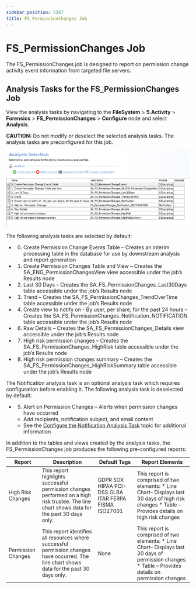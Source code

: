 ```yaml
---
sidebar_position: 5267
title: FS_PermissionChanges Job
---
```


# FS\_PermissionChanges Job

The FS\_PermissionChanges job is designed to report on permission change activity event information from targeted file servers.

## Analysis Tasks for the FS\_PermissionChanges Job

View the analysis tasks by navigating to the **FileSystem** > **5.Activity** > **Forensics** > **FS\_PermissionChanges** > **Configure** node and select **Analysis**.

**CAUTION:** Do not modify or deselect the selected analysis tasks. The analysis tasks are preconfigured for this job.

![Analysis Tasks for the FS_PermissionChanges Job](../../../../../../../../static/images/AccessAnalyzer_12.0/Content/Resources/Images/EnterpriseAuditor/Solutions/FileSystem/Activity/Forensics/PermissionChangesAnalysis.png "Analysis Tasks for the FS_PermissionChanges Job")

The following analysis tasks are selected by default:

* 0. Create Permission Change Events Table – Creates an interim processing table in the database for use by downstream analysis and report generation
* 1. Create Permission Changes Table and View – Creates the SA\_ENG\_PermissionChangesView view accessible under the job’s Results node
* 2. Last 30 Days – Creates the SA\_FS\_PermissionChanges\_Last30Days table accessible under the job’s Results node
* 3. Trend – Creates the SA\_FS\_PermissionChanges\_TrendOverTime table accessible under the job’s Results node
* 4. Create view to notify on - By user, per share, for the past 24 hours – Creates the SA\_FS\_PermissionChanges\_Notification\_NOTIFICATION table accessible under the job’s Results node
* 6. Raw Details – Creates the SA\_FS\_PermissionChanges\_Details view accessible under the job’s Results node
* 7. High risk permission changes – Creates the SA\_FS\_PermissionChanges\_HighRisk table accessible under the job’s Results node
* 8. High risk permission changes summary – Creates the SA\_FS\_PermissionChanges\_HighRiskSummary table accessible under the job’s Results node

The Notification analysis task is an optional analysis task which requires configuration before enabling it. The following analysis task is deselected by default:

* 5. Alert on Permission Changes – Alerts when permission changes have occurred

  * Add recipients, notification subject, and email content
  * See the [Configure the Notification Analysis Task](FS_Deletions#_Notification_Analysis_Task "Configure the Notification Analysis Task") topic for additional information

In addition to the tables and views created by the analysis tasks, the FS\_PermissionChanges job produces the following pre-configured reports:

| Report | Description | Default Tags | Report Elements |
| --- | --- | --- | --- |
| High Risk Changes | This report highlights successful permission changes performed on a high risk trustee. The line chart shows data for the past 30 days only. | GDPR  SOX  HIPAA  PCI-DSS  GLBA  ITAR  FERPA  FISMA  ISO27001 | This report is comprised of two elements:   * Line Chart– Displays last 30 days of high risk changes * Table – Provides details on high risk changes |
| Permission Changes | This report identifies all resources where successful permission changes have occurred. The line chart shows data for the past 30 days only. | None | This report is comprised of two elements:   * Line Chart– Displays last 30 days of permission changes * Table – Provides details on permission changes |